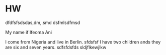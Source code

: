 # HW

dfdfsfsdsdas,dm,.smd
dsfmlsdfmsd


My name if Ifeoma Ani

I come from Nigeria and live in Berlin.
sfdsfsf
I have two children ands they are six and seven years.
sdfsfdsfds
sldjflkewjlkw